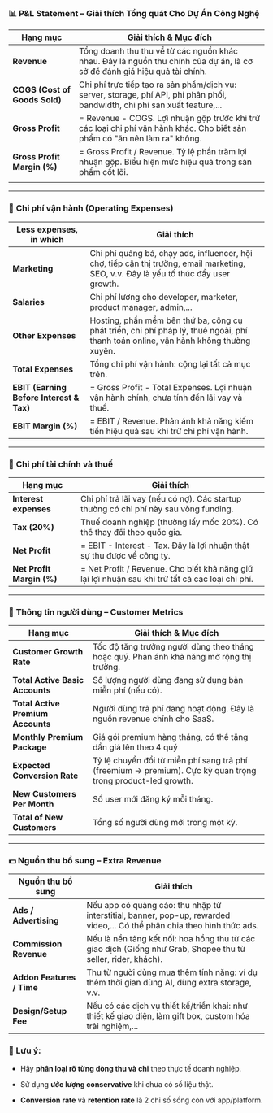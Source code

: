 ### 📊 **P&L Statement – Giải thích Tổng quát Cho Dự Án Công Nghệ**

| **Hạng mục**                  | **Giải thích & Mục đích**                                                                                                   |
| ----------------------------- | --------------------------------------------------------------------------------------------------------------------------- |
| **Revenue**                   | Tổng doanh thu thu về từ các nguồn khác nhau. Đây là nguồn thu chính của dự án, là cơ sở để đánh giá hiệu quả tài chính.    |
| **COGS (Cost of Goods Sold)** | Chi phí trực tiếp tạo ra sản phẩm/dịch vụ: server, storage, phí API, phí phân phối, bandwidth, chi phí sản xuất feature,... |
| **Gross Profit**              | = Revenue - COGS. Lợi nhuận gộp trước khi trừ các loại chi phí vận hành khác. Cho biết sản phẩm có "ăn nên làm ra" không.   |
| **Gross Profit Margin (%)**   | = Gross Profit / Revenue. Tỷ lệ phần trăm lợi nhuận gộp. Biểu hiện mức hiệu quả trong sản phẩm cốt lõi.                     |
|                               |                                                                                                                             |

---

### 💸 **Chi phí vận hành (Operating Expenses)**

| **Less expenses, in which**              | **Giải thích**                                                                                                                       |
| ---------------------------------------- | ------------------------------------------------------------------------------------------------------------------------------------ |
| **Marketing**                            | Chi phí quảng bá, chạy ads, influencer, hội chợ, tiếp cận thị trường, email marketing, SEO, v.v. Đây là yếu tố thúc đẩy user growth. |
| **Salaries**                             | Chi phí lương cho developer, marketer, product manager, admin,...                                                                    |
| **Other Expenses**                       | Hosting, phần mềm bên thứ ba, công cụ phát triển, chi phí pháp lý, thuê ngoài, phí thanh toán online, vận hành không thường xuyên.   |
| **Total Expenses**                       | Tổng chi phí vận hành: cộng lại tất cả mục trên.                                                                                     |
| **EBIT (Earning Before Interest & Tax)** | = Gross Profit - Total Expenses. Lợi nhuận vận hành chính, chưa tính đến lãi vay và thuế.                                            |
| **EBIT Margin (%)**                      | = EBIT / Revenue. Phản ánh khả năng kiếm tiền hiệu quả sau khi trừ chi phí vận hành.                                                 |

---

### 🧾 **Chi phí tài chính và thuế**

|**Hạng mục**|**Giải thích**|
|---|---|
|**Interest expenses**|Chi phí trả lãi vay (nếu có nợ). Các startup thường có chi phí này sau vòng funding.|
|**Tax (20%)**|Thuế doanh nghiệp (thường lấy mốc 20%). Có thể thay đổi theo quốc gia.|
|**Net Profit**|= EBIT - Interest - Tax. Đây là lợi nhuận thật sự thu được về công ty.|
|**Net Profit Margin (%)**|= Net Profit / Revenue. Cho biết khả năng giữ lại lợi nhuận sau khi trừ tất cả các loại chi phí.|

---

### 👥 **Thông tin người dùng – Customer Metrics**

| **Hạng mục**                      | **Giải thích & Mục đích**                                                                                   |
| --------------------------------- | ----------------------------------------------------------------------------------------------------------- |
| **Customer Growth Rate**          | Tốc độ tăng trưởng người dùng theo tháng hoặc quý. Phản ánh khả năng mở rộng thị trường.                    |
| **Total Active Basic Accounts**   | Số lượng người dùng đang sử dụng bản miễn phí (nếu có).                                                     |
| **Total Active Premium Accounts** | Người dùng trả phí đang hoạt động. Đây là nguồn revenue chính cho SaaS.                                     |
| **Monthly Premium Package**       | Giá gói premium hàng tháng, có thể tăng dần giá lên theo 4 quý                                              |
| **Expected Conversion Rate**      | Tỷ lệ chuyển đổi từ miễn phí sang trả phí (freemium → premium). Cực kỳ quan trọng trong product-led growth. |
| **New Customers Per Month**       | Số user mới đăng ký mỗi tháng.                                                                              |
| **Total of New Customers**        | Tổng số người dùng mới trong một kỳ.                                                                        |

---

### 💵 **Nguồn thu bổ sung – Extra Revenue**

|**Nguồn thu bổ sung**|**Giải thích**|
|---|---|
|**Ads / Advertising**|Nếu app có quảng cáo: thu nhập từ interstitial, banner, pop-up, rewarded video,... Có thể phân chia theo hình thức ads.|
|**Commission Revenue**|Nếu là nền tảng kết nối: hoa hồng thu từ các giao dịch (Giống như Grab, Shopee thu từ seller, rider, khách).|
|**Addon Features / Time**|Thu từ người dùng mua thêm tính năng: ví dụ thêm thời gian dùng AI, dùng extra storage, v.v.|
|**Design/Setup Fee**|Nếu có các dịch vụ thiết kế/triển khai: như thiết kế giao diện, làm gift box, custom hóa trải nghiệm,...|

### 🧠 Lưu ý:

- Hãy **phân loại rõ từng dòng thu và chi** theo thực tế doanh nghiệp.
    
- Sử dụng **ước lượng conservative** khi chưa có số liệu thật.
    
- **Conversion rate** và **retention rate** là 2 chỉ số sống còn với app/platform.